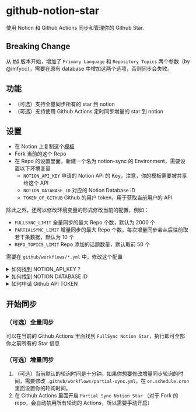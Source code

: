 # github-notion-star

使用 Notion 和 Github Actions 同步和管理你的 Github Star.

## Breaking Change

从 [#4](https://github.com/lcjnil/github-notion-star/issues/4) 版本开始，增加了 `Primary Language` 和 `Repository Topics` 两个参数（by @imfycc），需要在原有 database 中增加这两个选项，否则同步会失败。

## 功能

- （可选）支持全量同步所有的 star 到 notion
- （可选）支持使用 Github Actions 定时同步增量的 star 到 notion

## 设置

- 在 Notion 上复制这个[模板](https://lcj.notion.site/Github-Notion-Star-f07e2f086e4d4f5b9f25693814c836de)
- Fork 当前的这个 Repo
- 在 Repo 的设置里面，新建一个名为 notion-sync 的 Environment，需要设置以下环境变量
    - `NOTION_API_KEY` 申请的 Notion API 的 Key，注意，你的模板需要被共享给这个 API
    - `NOTION_DATABASE_ID` 对应的 Notion Database ID
    - `TOKEN_OF_GITHUB` Github 的用户 token，用于获取当前用户的 API

除此之外，还可以修改环境变量的形式修改当前的配置，例如：

- `FULLSYNC_LIMIT` 全量同步的最大 Repo 个数，默认为 2000 个
- `PARTIALSYNC_LIMIT` 增量同步的最大 Repo 个数，每次增量同步会从后往前取若干条数据，默认为 10 个
- `REPO_TOPICS_LIMIT` Repo 添加的话题数量，默认取前 50 个

需要在 `github/workflows/*.yml` 中，修改这个配置

<details><summary>如何找到 NOTION_API_KEY？</summary>
请参考：https://www.notion.so/help/create-integrations-with-the-notion-api#create-an-internal-integration

创建 internal integration 之后，需要给予这个 token 访问 database 的权限  
请参考：https://developers.notion.com/docs/create-a-notion-integration#give-your-integration-page-permissions  
</details>

<details><summary>如何找到 NOTION DATABASE ID</summary>
请参考：https://stackoverflow.com/questions/67728038/where-to-find-database-id-for-my-database-in-notion
</details>

<details><summary>如何申请 Github API TOKEN</summary>
请参考：https://docs.github.com/en/github/authenticating-to-github/keeping-your-account-and-data-secure/creating-a-personal-access-token.

这里不需要勾选任何权限。
</details>

## 开始同步

### （可选）全量同步

可以在当前的 Github Actions 里面找到 `FullSync Notion Star`，执行即可全部你之前所有的 Star 信息

### （可选）增量同步

1. （可选）当前默认的轮询时间是十分钟。如果你想要修改增量同步轮询的时间，需要修改 `.github/workflows/partial-sync.yml`，在 `on.schedule.cron` 里面设置你的轮询时间。
2. 在 Github Actions 里面开启 `Partial Sync Notion Star` （对于 Fork 的 repo，会自动禁用所有轮询的 Actions，所以需要手动开启）

